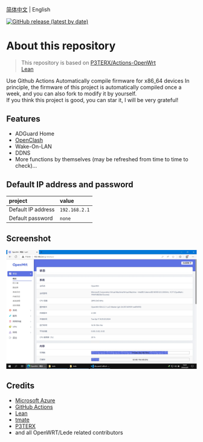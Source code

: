 [简体中文](./README.zh-CN.md) | English

[![GitHub release (latest by date)](https://img.shields.io/github/v/release/shawnpxtl/Actions-Redmi-AX6?style=for-the-badge&label=Download)](https://github.com/shawnpxtl/Actions-Redmi-AX6/releases/latest)

# About this repository

> This repository is based on [P3TERX/Actions-OpenWrt](https://github.com/P3TERX/Actions-OpenWrt)<br>
> [Lean](https://github.com/coolsnowwolf/lede)

Use Github Actions Automatically compile firmware for x86_64 devices
In principle, the firmware of this project is automatically compiled once a week, and you can also fork to modify it by yourself.  
If you think this project is good, you can star it, I will be very grateful!  

## Features

* ADGuard Home
* [OpenClash](https://github.com/vernesong/OpenClash)
* Wake-On-LAN
* DDNS
* More functions by themselves (may be refreshed from time to time to check)...

## Default IP address and password
   | project | value |
   | :--- | :--- |
   | Default IP address | `192.168.2.1` |
   | Default password | `none` |

## Screenshot

![luci\_admin\_status\_overview](.gitbook/assets/x86.png)

## Credits

* [Microsoft Azure](https://azure.microsoft.com/)
* [GitHub Actions](https://github.com/features/actions)
* [Lean](https://github.com/coolsnowwolf/lede)
* [tmate](https://github.com/tmate-io/tmate)
* [P3TERX](https://github.com/P3TERX)
* and all OpenWRT/Lede related contributors
